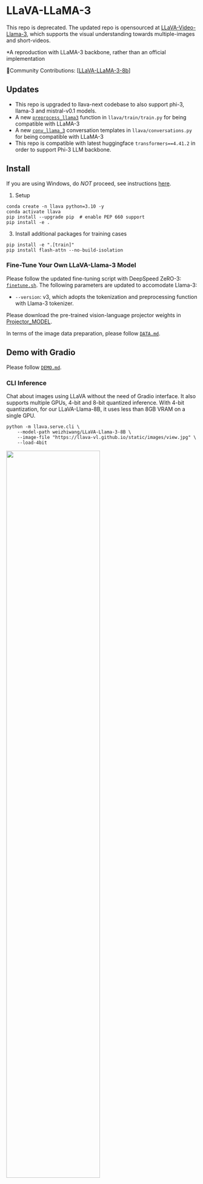 # LLaVA-LLaMA-3

This repo is deprecated. The updated repo is opensourced at [LLaVA-Video-Llama-3](https://github.com/Victorwz/LLaVA-Video-Llama-3), which supports the visual understanding towards multiple-images and short-videos.

*A reproduction with LLaMA-3 backbone, rather than an official implementation

🤝Community Contributions: [[LLaVA-LLaMA-3-8b](https://huggingface.co/weizhiwang/LLaVA-LLaMA-3-8B)]

## Updates
- This repo is upgraded to llava-next codebase to also support phi-3, llama-3 and mistral-v0.1 models.
- A new [`preprocess_llama3`](llava/train/train.py#492) function in ``llava/train/train.py`` for being compatible with LLaMA-3
- A new [`conv_llama_3`](llava/conversation.py#264) conversation templates in ``llava/conversations.py`` for being compatible with LLaMA-3
- This repo is compatible with latest huggingface `transformers==4.41.2` in order to support Phi-3 LLM backbone.

## Install

If you are using Windows, do *NOT* proceed, see instructions [here](https://github.com/haotian-liu/LLaVA/blob/main/docs/Windows.md).

1. Setup
```Shell
conda create -n llava python=3.10 -y
conda activate llava
pip install --upgrade pip  # enable PEP 660 support
pip install -e .
```

3. Install additional packages for training cases
```
pip install -e ".[train]"
pip install flash-attn --no-build-isolation
```

### Fine-Tune Your Own LLaVA-Llama-3 Model
Please follow the updated fine-tuning script with DeepSpeed ZeRO-3: [`finetune.sh`](https://github.com/Victorwz/LLaVA-Llama-3/blob/main/scripts/finetune.sh). The following parameters are updated to accomodate Llama-3:
- `--version`: v3, which adopts the tokenization and preprocessing function with Llama-3 tokenizer.

Please download the pre-trained vision-language projector weights in [Projector_MODEL](https://huggingface.co/weizhiwang/llava-v1.5-llama-3-8b-pretrain-clip-large-336px).

In terms of the image data preparation, please follow [`DATA.md`](DATA.md).

## Demo with Gradio
Please follow [`DEMO.md`](DEMO.md).


### CLI Inference

Chat about images using LLaVA without the need of Gradio interface. It also supports multiple GPUs, 4-bit and 8-bit quantized inference. With 4-bit quantization, for our LLaVA-Llama-8B, it uses less than 8GB VRAM on a single GPU.

```Shell
python -m llava.serve.cli \
    --model-path weizhiwang/LLaVA-Llama-3-8B \
    --image-file "https://llava-vl.github.io/static/images/view.jpg" \
    --load-4bit
```

<img src="images/demo_cli.gif" width="70%">



## Evaluation

In LLaVA-1.5, the authors evaluate models on a diverse set of 12 benchmarks. To ensure the reproducibility, we evaluate the models with greedy decoding. We do not evaluate using beam search to make the inference process consistent with the chat demo of real-time outputs.

See [Evaluation.md](https://github.com/haotian-liu/LLaVA/blob/main/docs/Evaluation.md).


## Credits
This is a reproduction project, all research credits should be attributed to original authors for LLaVA. Please cite their papers listed below as well.

```bibtex
@misc{wang2024llavallama3,
  title={LLaVA-Llama-3-8B: A reproduction towards LLaVA-3 based on Llama-3-8B LLM backbone},
  author={Wang, Weizhi},
  year={2024}
}
```

```bibtex
@misc{wang2024llavallama3,
  title={LLaVA-Llama-3-8B: A reproduction towards LLaVA-v1.5 based on Llama-3-8B LLM backbone},
  author={Wang, Weizhi},
  year={2024}
}
```
